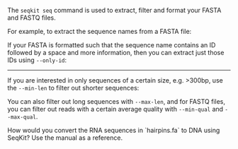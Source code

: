<script>
import { Icon } from "sveltestrap";
import Link from "$components/Link.svelte";
import Alert from "$components/Alert.svelte";
import Execute from "$components/Execute.svelte";
</script>

The `seqkit seq` command is used to extract, filter and format your FASTA and FASTQ files.

For example, to extract the sequence names from a FASTA file:

<Execute command="seqkit seq --name hairpins.fa | head" />

If your FASTA is formatted such that the sequence name contains an ID followed by a space and more information, then you can extract just those IDs using `--only-id`:

<Execute command="seqkit seq --name --only-id hairpins.fa | head" />

<hr />

If you are interested in only sequences of a certain size, e.g. >300bp, use the `--min-len` to filter out shorter sequences:

<Execute command="seqkit seq --min-len 300 hairpins.fa  | seqkit stats" />

You can also filter out long sequences with `--max-len`, and for FASTQ files, you can filter out reads with a certain average quality with `--min-qual` and `--max-qual`.

<Alert color="primary">
    <Icon name="question-circle-fill" /> How would you convert the RNA sequences in `hairpins.fa` to DNA using SeqKit? Use the <Link href="https://bioinf.shenwei.me/seqkit/usage/#seq">manual</Link> as a reference.
</Alert>

